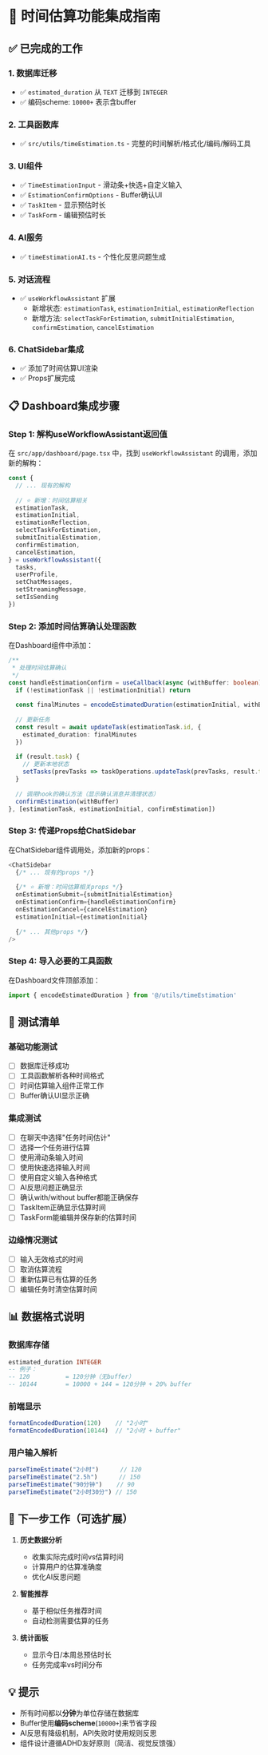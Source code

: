 # 🎯 时间估算功能集成指南

## ✅ 已完成的工作

### 1. 数据库迁移
- ✅ `estimated_duration` 从 `TEXT` 迁移到 `INTEGER`
- ✅ 编码scheme: `10000+` 表示含buffer

### 2. 工具函数库
- ✅ `src/utils/timeEstimation.ts` - 完整的时间解析/格式化/编码/解码工具

### 3. UI组件
- ✅ `TimeEstimationInput` - 滑动条+快选+自定义输入
- ✅ `EstimationConfirmOptions` - Buffer确认UI
- ✅ `TaskItem` - 显示预估时长
- ✅ `TaskForm` - 编辑预估时长

### 4. AI服务
- ✅ `timeEstimationAI.ts` - 个性化反思问题生成

### 5. 对话流程
- ✅ `useWorkflowAssistant` 扩展
  - 新增状态: `estimationTask`, `estimationInitial`, `estimationReflection`
  - 新增方法: `selectTaskForEstimation`, `submitInitialEstimation`, `confirmEstimation`, `cancelEstimation`

### 6. ChatSidebar集成
- ✅ 添加了时间估算UI渲染
- ✅ Props扩展完成

## 📋 Dashboard集成步骤

### Step 1: 解构useWorkflowAssistant返回值

在 `src/app/dashboard/page.tsx` 中，找到 `useWorkflowAssistant` 的调用，添加新的解构：

```typescript
const {
  // ... 现有的解构
  
  // ⭐ 新增：时间估算相关
  estimationTask,
  estimationInitial,
  estimationReflection,
  selectTaskForEstimation,
  submitInitialEstimation,
  confirmEstimation,
  cancelEstimation,
} = useWorkflowAssistant({
  tasks,
  userProfile,
  setChatMessages,
  setStreamingMessage,
  setIsSending
})
```

### Step 2: 添加时间估算确认处理函数

在Dashboard组件中添加：

```typescript
/**
 * 处理时间估算确认
 */
const handleEstimationConfirm = useCallback(async (withBuffer: boolean) => {
  if (!estimationTask || !estimationInitial) return
  
  const finalMinutes = encodeEstimatedDuration(estimationInitial, withBuffer)
  
  // 更新任务
  const result = await updateTask(estimationTask.id, {
    estimated_duration: finalMinutes
  })
  
  if (result.task) {
    // 更新本地状态
    setTasks(prevTasks => taskOperations.updateTask(prevTasks, result.task!))
  }
  
  // 调用hook的确认方法（显示确认消息并清理状态）
  confirmEstimation(withBuffer)
}, [estimationTask, estimationInitial, confirmEstimation])
```

### Step 3: 传递Props给ChatSidebar

在ChatSidebar组件调用处，添加新的props：

```typescript
<ChatSidebar
  {/* ... 现有的props */}
  
  {/* ⭐ 新增：时间估算相关props */}
  onEstimationSubmit={submitInitialEstimation}
  onEstimationConfirm={handleEstimationConfirm}
  onEstimationCancel={cancelEstimation}
  estimationInitial={estimationInitial}
  
  {/* ... 其他props */}
/>
```

### Step 4: 导入必要的工具函数

在Dashboard文件顶部添加：

```typescript
import { encodeEstimatedDuration } from '@/utils/timeEstimation'
```

## 🧪 测试清单

### 基础功能测试
- [ ] 数据库迁移成功
- [ ] 工具函数解析各种时间格式
- [ ] 时间估算输入组件正常工作
- [ ] Buffer确认UI显示正确

### 集成测试
- [ ] 在聊天中选择"任务时间估计"
- [ ] 选择一个任务进行估算
- [ ] 使用滑动条输入时间
- [ ] 使用快速选择输入时间
- [ ] 使用自定义输入各种格式
- [ ] AI反思问题正确显示
- [ ] 确认with/without buffer都能正确保存
- [ ] TaskItem正确显示估算时间
- [ ] TaskForm能编辑并保存新的估算时间

### 边缘情况测试
- [ ] 输入无效格式的时间
- [ ] 取消估算流程
- [ ] 重新估算已有估算的任务
- [ ] 编辑任务时清空估算时间

## 📊 数据格式说明

### 数据库存储
```sql
estimated_duration INTEGER
-- 例子：
-- 120          = 120分钟（无buffer）
-- 10144        = 10000 + 144 = 120分钟 + 20% buffer
```

### 前端显示
```typescript
formatEncodedDuration(120)    // "2小时"
formatEncodedDuration(10144)  // "2小时 + buffer"
```

### 用户输入解析
```typescript
parseTimeEstimate("2小时")      // 120
parseTimeEstimate("2.5h")      // 150
parseTimeEstimate("90分钟")    // 90
parseTimeEstimate("2小时30分") // 150
```

## 🚀 下一步工作（可选扩展）

1. **历史数据分析**
   - 收集实际完成时间vs估算时间
   - 计算用户的估算准确度
   - 优化AI反思问题

2. **智能推荐**
   - 基于相似任务推荐时间
   - 自动检测需要估算的任务

3. **统计面板**
   - 显示今日/本周总预估时长
   - 任务完成率vs时间分布

## 💡 提示

- 所有时间都以**分钟**为单位存储在数据库
- Buffer使用**编码scheme**(`10000+`)来节省字段
- AI反思有降级机制，API失败时使用规则反思
- 组件设计遵循ADHD友好原则（简洁、视觉反馈强）


